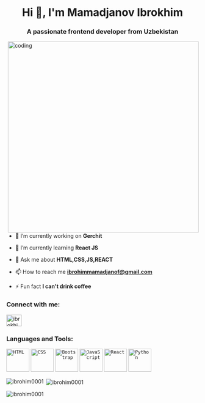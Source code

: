 <h1 align="center">Hi 👋, I'm Mamadjanov Ibrokhim</h1>
<h3 align="center">A passionate frontend developer from Uzbekistan</h3>
<img align ="right" alt ="coding" width="500" src="https://cdn.arzdigital.com/uploads/2018/05/coding.gif">

<p align="left"> <a href="https://twitter.com/" target="blank"><img src="https://img.shields.io/twitter/follow/?logo=twitter&style=for-the-badge" alt="" /></a> </p>

- 🔭 I’m currently working on **Gerchit**

- 🌱 I’m currently learning **React JS**

- 💬 Ask me about **HTML,CSS,JS,REACT**

- 📫 How to reach me **ibrohimmamadjanof@gmail.com**

- ⚡ Fun fact **I can't drink coffee**

<h3 align="left">Connect with me:</h3>
<p align="left">
<a href="https://instagram.com/ibrokhim._001" target="blank"><img align="center" src="https://raw.githubusercontent.com/rahuldkjain/github-profile-readme-generator/master/src/images/icons/Social/instagram.svg" alt="ibrokhim._001" height="30" width="40" /></a>
</p>

<h3 align="left">Languages and Tools:</h3>
<div align="left">
	<code><img height="60" src="https://user-images.githubusercontent.com/25181517/192158954-f88b5814-d510-4564-b285-dff7d6400dad.png" alt="HTML" title="HTML" /></code>
	<code><img height="60" src="https://user-images.githubusercontent.com/25181517/183898674-75a4a1b1-f960-4ea9-abcb-637170a00a75.png" alt="CSS" title="CSS" /></code>
	<code><img height="60" src="https://user-images.githubusercontent.com/25181517/183898054-b3d693d4-dafb-4808-a509-bab54cf5de34.png" alt="Bootstrap" title="Bootstrap" /></code>
	<code><img height="60" src="https://user-images.githubusercontent.com/25181517/117447155-6a868a00-af3d-11eb-9cfe-245df15c9f3f.png" alt="JavaScript" title="JavaScript" /></code>
	<code><img height="60" src="https://user-images.githubusercontent.com/25181517/183897015-94a058a6-b86e-4e42-a37f-bf92061753e5.png" alt="React" title="React" /></code>
	<code><img height="60" src="https://user-images.githubusercontent.com/25181517/183423507-c056a6f9-1ba8-4312-a350-19bcbc5a8697.png" alt="Python" title="Python" /></code>
</div>


<p><img align="left" src="https://github-readme-stats.vercel.app/api/top-langs?username=ibrohim0001&show_icons=true&locale=en&layout=compact" alt="ibrohim0001" /></p>

<p>&nbsp;<img align="center" src="https://github-readme-stats.vercel.app/api?username=ibrohim0001&show_icons=true&locale=en" alt="ibrohim0001" /></p>

<p><img align="center" src="https://github-readme-streak-stats.herokuapp.com/?user=ibrohim0001&" alt="ibrohim0001" /></p>
